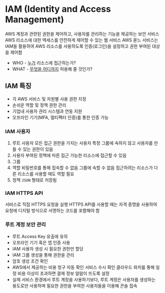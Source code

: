 # IAM (Identity and Access Management)
AWS 계정과 관련된 권한을 제어하고, 사용자를 관리하는 기능을 제공하는 보안 서비스
AWS 리소스에 대한 액세스를 안전하게 제어할 수 있는 웹 서비스
AWS 몯느 서비스는 IAM을 활용하여 AWS 리소스를 사용하도록 인증(로그인)을 설정하고 권한 부여된 대상을 제어함
* WHO - <u>누가</u> 리소스에 접근하는가?
* WHAT - <u>무엇을 어디까지</u> 허용해 줄 것인가?

## IAM 특징
* 각 AWS 서비스 및 자원별 사용 권한 지정
* 손쉬운 역할 및 정책 권한 관리
* 기업내 사용자 관리 시스템과 연동 지원
* 오프라인 기기(MFA, 멀티팩터 인증)를 통한 인증 가능

### IAM 사용자
1. 루트 사용자
  모든 접근 권한을 가지는 사용자
  특정 그룹에 속하지 않고 사용자를 만들 수 있는 권한이 있음
2. 사용자
  부여된 정책에 따른 접근 가능한 리소스에 접근할 수 있음
3. 그룹
4. 역할
  비밀번호를 통해 접속할 수 없음
  그룹에 속할 수 없음
  접근하려는 리소스가 다른 리소스를 사용할 때도 역할 필요
5. 정책
  `JSON` 형태로 저장됨

### IAM HTTPS API
서비스로 직접 HTTPS 요청을 실행
HTTPS API를 사용할 때는 자격 증명을 사용하여 요청에 디지털 방식으로 서명하는 코드를 포함해야 함

### 루트 계정 보안 관리
* 루트 Access Key 유출에 유의
* 오프라인 기기 혹은 앱 인증 사용
* IAM 사용자 생성 시 필요한 권한만 할당
* IAM 그룹 생성을 통해 권한을 관리
* 암호 생성 조건 확인 
* AWS에서 제공하는 비용 청구 자동 확인 서비스 수시 확인
  클라우드 와치를 통해 일정 비용 이상이 초과하면 결제 정보 알람이 뜨도록 설정
* 실제 서비스 환경에서 루트 계정을 사용하기보다, 루트 계정은 사용자를 생성하는 용도로만 사용하며 필요한 권한을 부여한 사용자들을 이용해 콘솔 접속


